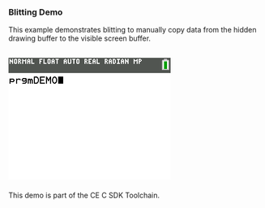 ### Blitting Demo

This example demonstrates blitting to manually copy data from the  hidden drawing buffer to the visible screen buffer.

![Screenshot](screenshot.png)
---

This demo is part of the CE C SDK Toolchain.
